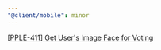 ```yaml
---
"@client/mobile": minor
---
```


[[PPLE-411] Get User's Image Face for Voting](https://linear.app/snts/issue/PPLE-411/get-users-image-face-for-voting)
